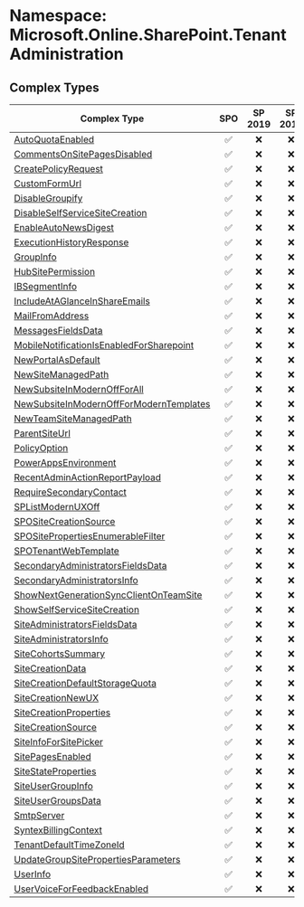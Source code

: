 # Namespace: Microsoft.Online.SharePoint.TenantAdministration

## Complex Types

Complex Type | SPO | SP 2019 | SP 2016 | SP 2013
----------|:---:|:-------:|:-------:|:-------:
[AutoQuotaEnabled](./ComplexTypes/AutoQuotaEnabled.md) | ✅ | ❌ | ❌ | ❌
[CommentsOnSitePagesDisabled](./ComplexTypes/CommentsOnSitePagesDisabled.md) | ✅ | ❌ | ❌ | ❌
[CreatePolicyRequest](./ComplexTypes/CreatePolicyRequest.md) | ✅ | ❌ | ❌ | ❌
[CustomFormUrl](./ComplexTypes/CustomFormUrl.md) | ✅ | ❌ | ❌ | ❌
[DisableGroupify](./ComplexTypes/DisableGroupify.md) | ✅ | ❌ | ❌ | ❌
[DisableSelfServiceSiteCreation](./ComplexTypes/DisableSelfServiceSiteCreation.md) | ✅ | ❌ | ❌ | ❌
[EnableAutoNewsDigest](./ComplexTypes/EnableAutoNewsDigest.md) | ✅ | ❌ | ❌ | ❌
[ExecutionHistoryResponse](./ComplexTypes/ExecutionHistoryResponse.md) | ✅ | ❌ | ❌ | ❌
[GroupInfo](./ComplexTypes/GroupInfo.md) | ✅ | ❌ | ❌ | ❌
[HubSitePermission](./ComplexTypes/HubSitePermission.md) | ✅ | ❌ | ❌ | ❌
[IBSegmentInfo](./ComplexTypes/IBSegmentInfo.md) | ✅ | ❌ | ❌ | ❌
[IncludeAtAGlanceInShareEmails](./ComplexTypes/IncludeAtAGlanceInShareEmails.md) | ✅ | ❌ | ❌ | ❌
[MailFromAddress](./ComplexTypes/MailFromAddress.md) | ✅ | ❌ | ❌ | ❌
[MessagesFieldsData](./ComplexTypes/MessagesFieldsData.md) | ✅ | ❌ | ❌ | ❌
[MobileNotificationIsEnabledForSharepoint](./ComplexTypes/MobileNotificationIsEnabledForSharepoint.md) | ✅ | ❌ | ❌ | ❌
[NewPortalAsDefault](./ComplexTypes/NewPortalAsDefault.md) | ✅ | ❌ | ❌ | ❌
[NewSiteManagedPath](./ComplexTypes/NewSiteManagedPath.md) | ✅ | ❌ | ❌ | ❌
[NewSubsiteInModernOffForAll](./ComplexTypes/NewSubsiteInModernOffForAll.md) | ✅ | ❌ | ❌ | ❌
[NewSubsiteInModernOffForModernTemplates](./ComplexTypes/NewSubsiteInModernOffForModernTemplates.md) | ✅ | ❌ | ❌ | ❌
[NewTeamSiteManagedPath](./ComplexTypes/NewTeamSiteManagedPath.md) | ✅ | ❌ | ❌ | ❌
[ParentSiteUrl](./ComplexTypes/ParentSiteUrl.md) | ✅ | ❌ | ❌ | ❌
[PolicyOption](./ComplexTypes/PolicyOption.md) | ✅ | ❌ | ❌ | ❌
[PowerAppsEnvironment](./ComplexTypes/PowerAppsEnvironment.md) | ✅ | ❌ | ❌ | ❌
[RecentAdminActionReportPayload](./ComplexTypes/RecentAdminActionReportPayload.md) | ✅ | ❌ | ❌ | ❌
[RequireSecondaryContact](./ComplexTypes/RequireSecondaryContact.md) | ✅ | ❌ | ❌ | ❌
[SPListModernUXOff](./ComplexTypes/SPListModernUXOff.md) | ✅ | ❌ | ❌ | ❌
[SPOSiteCreationSource](./ComplexTypes/SPOSiteCreationSource.md) | ✅ | ❌ | ❌ | ❌
[SPOSitePropertiesEnumerableFilter](./ComplexTypes/SPOSitePropertiesEnumerableFilter.md) | ✅ | ❌ | ❌ | ❌
[SPOTenantWebTemplate](./ComplexTypes/SPOTenantWebTemplate.md) | ✅ | ❌ | ❌ | ❌
[SecondaryAdministratorsFieldsData](./ComplexTypes/SecondaryAdministratorsFieldsData.md) | ✅ | ❌ | ❌ | ❌
[SecondaryAdministratorsInfo](./ComplexTypes/SecondaryAdministratorsInfo.md) | ✅ | ❌ | ❌ | ❌
[ShowNextGenerationSyncClientOnTeamSite](./ComplexTypes/ShowNextGenerationSyncClientOnTeamSite.md) | ✅ | ❌ | ❌ | ❌
[ShowSelfServiceSiteCreation](./ComplexTypes/ShowSelfServiceSiteCreation.md) | ✅ | ❌ | ❌ | ❌
[SiteAdministratorsFieldsData](./ComplexTypes/SiteAdministratorsFieldsData.md) | ✅ | ❌ | ❌ | ❌
[SiteAdministratorsInfo](./ComplexTypes/SiteAdministratorsInfo.md) | ✅ | ❌ | ❌ | ❌
[SiteCohortsSummary](./ComplexTypes/SiteCohortsSummary.md) | ✅ | ❌ | ❌ | ❌
[SiteCreationData](./ComplexTypes/SiteCreationData.md) | ✅ | ❌ | ❌ | ❌
[SiteCreationDefaultStorageQuota](./ComplexTypes/SiteCreationDefaultStorageQuota.md) | ✅ | ❌ | ❌ | ❌
[SiteCreationNewUX](./ComplexTypes/SiteCreationNewUX.md) | ✅ | ❌ | ❌ | ❌
[SiteCreationProperties](./ComplexTypes/SiteCreationProperties.md) | ✅ | ❌ | ❌ | ❌
[SiteCreationSource](./ComplexTypes/SiteCreationSource.md) | ✅ | ❌ | ❌ | ❌
[SiteInfoForSitePicker](./ComplexTypes/SiteInfoForSitePicker.md) | ✅ | ❌ | ❌ | ❌
[SitePagesEnabled](./ComplexTypes/SitePagesEnabled.md) | ✅ | ❌ | ❌ | ❌
[SiteStateProperties](./ComplexTypes/SiteStateProperties.md) | ✅ | ❌ | ❌ | ❌
[SiteUserGroupInfo](./ComplexTypes/SiteUserGroupInfo.md) | ✅ | ❌ | ❌ | ❌
[SiteUserGroupsData](./ComplexTypes/SiteUserGroupsData.md) | ✅ | ❌ | ❌ | ❌
[SmtpServer](./ComplexTypes/SmtpServer.md) | ✅ | ❌ | ❌ | ❌
[SyntexBillingContext](./ComplexTypes/SyntexBillingContext.md) | ✅ | ❌ | ❌ | ❌
[TenantDefaultTimeZoneId](./ComplexTypes/TenantDefaultTimeZoneId.md) | ✅ | ❌ | ❌ | ❌
[UpdateGroupSitePropertiesParameters](./ComplexTypes/UpdateGroupSitePropertiesParameters.md) | ✅ | ❌ | ❌ | ❌
[UserInfo](./ComplexTypes/UserInfo.md) | ✅ | ❌ | ❌ | ❌
[UserVoiceForFeedbackEnabled](./ComplexTypes/UserVoiceForFeedbackEnabled.md) | ✅ | ❌ | ❌ | ❌